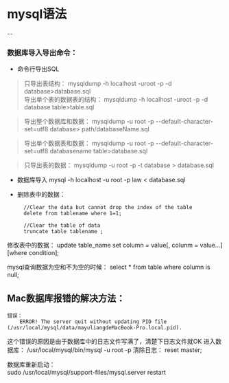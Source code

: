 # mysql语法
--
### 数据库导入导出命令：

* 命令行导出SQL

>只导出表结构：
mysqldump -h localhost -uroot -p -d database>database.sql	
>导出单个表的数据表的结构：
mysqldump -h localhost -uroot -p -d database table>table.sql

>导出整个数据库和数据：
mysqldump -u root -p --default-character-set=utf8 database> path/databaseName.sql

>导出单个数据表和数据：
mysqldump -u root -p --default-character-set=utf8 databasename table>database.sql	

>只导出表的数据：
mysqldump -u root -p -t database > database.sql

* 数据库导入
mysql -h localhost -u root -p law < database.sql

* 删除表中的数据：

		//Clear the data but cannot drop the index of the table
		delete from tablename where 1=1;  
		
		//Clear the table of data
		truncate table tablename ; 

修改表中的数据：
update table_name set column = value[, colunm = value...] [where condition];

mysql查询数据为空和不为空的时候：
select * from table where column is null;







## Mac数据库报错的解决方法：

	错误：
		ERROR! The server quit without updating PID file (/usr/local/mysql/data/mayuliangdeMacBook-Pro.local.pid).
		
这个错误的原因是由于数据库中的日志文件写满了，清楚下日志文件就OK
	进入数据库：
		/usr/local/mysql/bin/mysql -u root -p
	清除日志：
		reset master;

数据库重新启动：	
	sudo /usr/local/mysql/support-files/mysql.server restart



